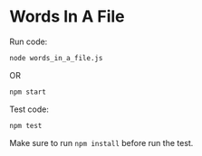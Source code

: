 # Words In A File

Run code:

```sh
node words_in_a_file.js
```

OR

```sh
npm start
```

Test code:
```sh
npm test
```

Make sure to run `npm install` before run the test.
